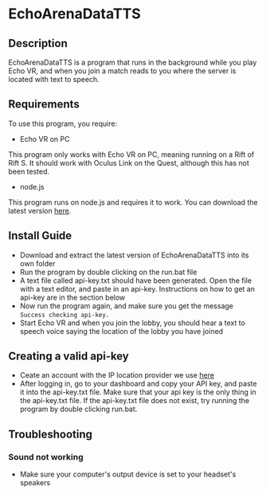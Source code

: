 # EchoArenaDataTTS

## Description

EchoArenaDataTTS is a program that runs in the background while you play Echo VR, and when you join a match reads to you where the server is located with text to speech.

## Requirements

To use this program, you require:

- Echo VR on PC

This program only works with Echo VR on PC, meaning running on a Rift of Rift S. It should work with Oculus Link on the Quest, although this has not been tested.
- node.js

This program runs on node.js and requires it to work. You can download the latest version [here](https://nodejs.org/en/download/).


## Install Guide

- Download and extract the latest version of EchoArenaDataTTS into its own folder
- Run the program by double clicking on the run.bat file
- A text file called api-key.txt should have been generated. Open the file with a text editor, and paste in an api-key. Instructions on how to get an api-key are in the section below
- Now run the program again, and make sure you get the message `Success checking api-key.`
- Start Echo VR and when you join the lobby, you should hear a text to speech voice saying the location of the lobby you have joined

## Creating a valid api-key

- Ceate an account with the IP location provider we use [here](https://ipgeolocation.io/signup.html)
- After logging in, go to your dashboard and copy your API key, and paste it into the api-key.txt file.
Make sure that your api key is the only thing in the api-key.txt file. If the api-key.txt file does not
exist, try running the program by double clicking run.bat.

## Troubleshooting

### Sound not working

- Make sure your computer's output device is set to your headset's speakers
